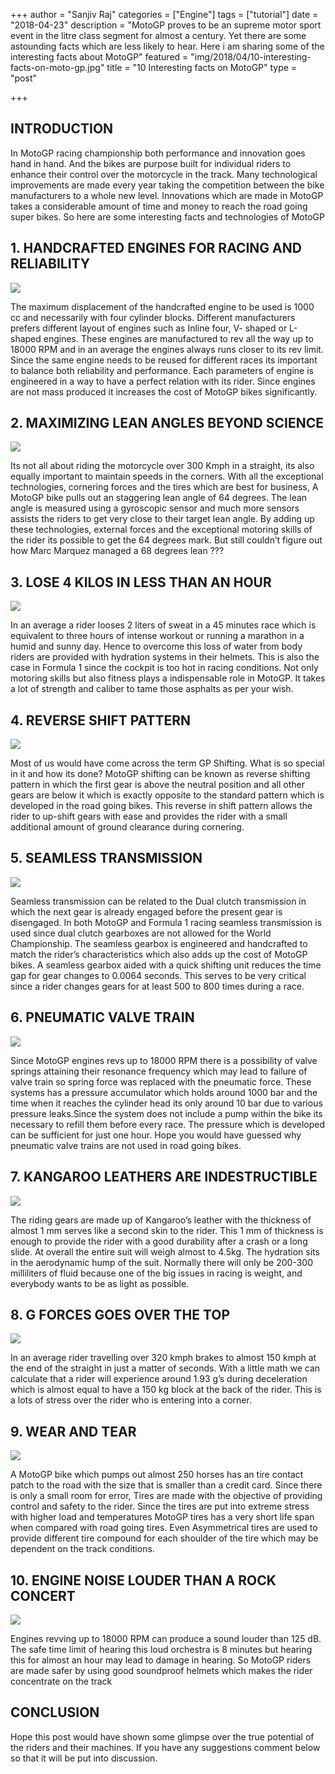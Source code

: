 +++
author = "Sanjiv Raj"
categories = ["Engine"]
tags = ["tutorial"]
date = "2018-04-23"
description = "MotoGP proves to be an supreme motor sport event in the litre class segment for almost a century. Yet there are some astounding facts which are less likely to hear. Here i am sharing some of the interesting facts about MotoGP"
featured = "img/2018/04/10-interesting-facts-on-moto-gp.jpg"
title = "10 Interesting facts on MotoGP"
type = "post"

+++

## INTRODUCTION
In MotoGP racing championship both performance and innovation goes hand in hand. And the bikes are purpose built for individual riders to enhance their control over the motorcycle in the track. Many technological improvements are made every year taking the competition between the bike manufacturers to a whole new level. Innovations which are made in MotoGP takes a considerable amount of time and money to reach the road going super bikes. So here are some interesting facts and technologies of MotoGP


## 1. HANDCRAFTED ENGINES FOR RACING AND RELIABILITY
![](https://d2mxuefqeaa7sj.cloudfront.net/s_D8829E279F04E125F2EAAC8B14A1C6C28B6107A6BDAAFA1C0CD2D6AE19EE454D_1524330584303_GSXR1216_08-1024x683.jpg)


The maximum displacement of the handcrafted engine to be used is 1000 cc and necessarily with  four cylinder blocks. Different manufacturers prefers different layout of engines such as Inline four, V- shaped or L-shaped engines. These engines are manufactured to rev all the way up to 18000 RPM and in an average the engines always runs closer to its rev limit. Since the same engine needs to be reused for different races its important to balance both reliability and performance. Each parameters of engine is engineered in a way to have a perfect relation with its rider. Since engines are not mass produced it increases the cost of MotoGP bikes significantly.


## 2. MAXIMIZING LEAN ANGLES BEYOND SCIENCE
![](https://d2mxuefqeaa7sj.cloudfront.net/s_D8829E279F04E125F2EAAC8B14A1C6C28B6107A6BDAAFA1C0CD2D6AE19EE454D_1524333506022_lean+angle.png)


Its not all about riding the motorcycle over 300 Kmph in a straight, its also equally important to maintain speeds in the corners. With all the exceptional technologies, cornering forces and the tires which are best for business, A MotoGP bike pulls out an staggering lean angle of 64 degrees. The lean angle is measured using a gyroscopic sensor and much more sensors assists the riders to get very close to their target lean angle. By adding up these technologies, external forces and the exceptional motoring skills of the rider its possible to get the 64 degrees mark. But still couldn’t figure out how Marc Marquez managed a 68 degrees lean ???


## 3. LOSE 4 KILOS IN LESS THAN AN HOUR
![](https://d2mxuefqeaa7sj.cloudfront.net/s_D8829E279F04E125F2EAAC8B14A1C6C28B6107A6BDAAFA1C0CD2D6AE19EE454D_1524397299150_Sweaty+biker+740x444.jpg)


In an average a rider looses 2 liters of sweat in a 45 minutes race which is equivalent to three hours of intense workout or running a marathon in a humid and sunny day. Hence to overcome this loss of water from body riders are provided with hydration systems in their helmets. This is also the case in Formula 1 since the cockpit is too hot in racing conditions. Not only motoring skills but also fitness plays a indispensable role in MotoGP. It takes a lot of strength and caliber to tame those asphalts as per your wish.


## 4. REVERSE SHIFT PATTERN
![](https://d2mxuefqeaa7sj.cloudfront.net/s_D8829E279F04E125F2EAAC8B14A1C6C28B6107A6BDAAFA1C0CD2D6AE19EE454D_1524398220150_fsc.11.748.10000_web2.jpg)


Most of us would have come across the term GP Shifting. What is so special in it and how its done? MotoGP shifting can be known as reverse shifting pattern in which the first gear is above the neutral position and all other gears are below it which is exactly opposite to the standard pattern which is developed in the road going bikes. This reverse in shift pattern allows the rider to up-shift gears with ease and provides the rider with a small additional amount of ground clearance during cornering.


## 5. SEAMLESS TRANSMISSION
![](https://d2mxuefqeaa7sj.cloudfront.net/s_D8829E279F04E125F2EAAC8B14A1C6C28B6107A6BDAAFA1C0CD2D6AE19EE454D_1524398992875_U48eIkcZs7.jpg)


Seamless transmission can be related to the Dual clutch transmission in which the next gear is already engaged before the present gear is disengaged. In both MotoGP and Formula 1 racing seamless transmission is used since dual clutch gearboxes are not allowed for the World Championship. The seamless gearbox is engineered and handcrafted to match the rider’s characteristics which also adds up the cost of MotoGP bikes. A seamless gearbox aided with a quick shifting unit reduces the time gap for gear changes to 0.0064 seconds. This serves to be very critical since a rider changes gears for at least 500 to 800 times during a race.


## 6. PNEUMATIC VALVE TRAIN
![](https://d2mxuefqeaa7sj.cloudfront.net/s_D8829E279F04E125F2EAAC8B14A1C6C28B6107A6BDAAFA1C0CD2D6AE19EE454D_1524401052822_bg_slice06.jpg)


Since MotoGP engines revs up to 18000 RPM there is a possibility of valve springs attaining their resonance frequency which may lead to failure of valve train so spring force was replaced with the pneumatic force. These systems has a pressure accumulator which holds around 1000 bar and the time when it reaches the cylinder head its only around 10 bar due to various pressure leaks.Since the system does not include a pump within the bike its necessary to refill them before every race. The pressure which is developed can be sufficient for just one hour. Hope you would have guessed why pneumatic valve trains are not used in road going bikes.


## 7. KANGAROO LEATHERS ARE INDESTRUCTIBLE
![](https://d2mxuefqeaa7sj.cloudfront.net/s_D8829E279F04E125F2EAAC8B14A1C6C28B6107A6BDAAFA1C0CD2D6AE19EE454D_1524402766129_20162F022FAlpinestars-Race-Replica-Suit-Review_44231.jpg)


The riding gears are made up of Kangaroo’s leather with the thickness of almost 1 mm serves like a second skin to the rider. This 1 mm of thickness is enough to provide the rider with a good durability after a crash or a long slide. At overall the entire suit will weigh almost to 4.5kg. The hydration sits in the aerodynamic hump of the suit. Normally there will only be 200-300 milliliters of fluid because one of the big issues in racing is weight, and everybody wants to be as light as possible.


## 8. G FORCES GOES OVER THE TOP
![](https://d2mxuefqeaa7sj.cloudfront.net/s_D8829E279F04E125F2EAAC8B14A1C6C28B6107A6BDAAFA1C0CD2D6AE19EE454D_1524404305700_marc-marquez-motogp-austin.jpg)


In an average rider travelling over 320 kmph brakes to almost 150 kmph at the end of the straight in just a matter of seconds. With a little math we can calculate that a rider will experience around 1.93 g’s during deceleration which is almost equal to have a 150 kg block at the back of the rider. This is a lots of stress over the rider who is entering into a corner.


## 9. WEAR AND TEAR
![](https://d2mxuefqeaa7sj.cloudfront.net/s_D8829E279F04E125F2EAAC8B14A1C6C28B6107A6BDAAFA1C0CD2D6AE19EE454D_1524418701371_maxresdefault+1.jpg)


A MotoGP bike which pumps out almost 250 horses has an tire contact patch to the road with the size that is smaller than a credit card. Since there is only a small room for error, Tires are made with the objective of providing control and safety to the rider. Since the tires are put into extreme stress with higher load and temperatures MotoGP tires has a very short life span when compared with road going tires. Even Asymmetrical tires are used to provide different tire compound for each shoulder of the tire which may be dependent on the track conditions.


## 10. ENGINE NOISE LOUDER THAN A ROCK CONCERT
![](https://d2mxuefqeaa7sj.cloudfront.net/s_D8829E279F04E125F2EAAC8B14A1C6C28B6107A6BDAAFA1C0CD2D6AE19EE454D_1524420103167_akrapovic-2946099_960_720.jpg)


Engines revving up to 18000 RPM can produce a sound louder than 125 dB. The safe time limit of hearing this loud orchestra is 8 minutes but hearing this for almost an hour may lead to damage in hearing. So MotoGP riders are made safer by using good soundproof helmets which makes the rider concentrate on the track

## CONCLUSION
Hope this post would have shown some glimpse over the true potential of the riders and their machines. If you have any suggestions comment below so that it will be put into discussion. 